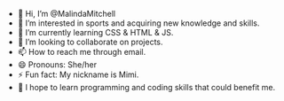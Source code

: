 - 👋 Hi, I’m @MalindaMitchell
- 👀 I’m interested in sports and acquiring new knowledge and skills. 
- 🌱 I’m currently learning CSS & HTML & JS.
- 💞️ I’m looking to collaborate on projects.
- 📫 How to reach me through email.
- 😄 Pronouns: She/her
- ⚡ Fun fact: My nickname is Mimi.
- 🙏 I hope to learn programming and coding skills that could benefit me.
<!---
MalindaMitchell/MalindaMitchell is a ✨ special ✨ repository because its `README.md` (this file) appears on your GitHub profile.
You can click the Preview link to take a look at your changes.
--->
